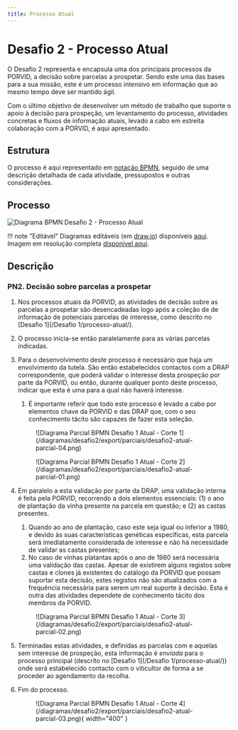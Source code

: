 ```yaml
---
title: Processo Atual
---
```


# Desafio 2 - Processo Atual

O Desafio 2 representa e encapsula uma dos principais processos da PORVID, a decisão sobre parcelas a prospetar. Sendo este uma das bases para a sua missão, este é um processo intensivo em informação que ao mesmo tempo deve ser mantido ágil.

Com o último objetivo de desenvolver um método de trabalho que suporte o apoio à decisão para prospeção, um levantamento do processo, atividades concretas e fluxos de informação atuais, levado a cabo em estreita colaboração com a PORVID, é aqui apresentado.

## Estrutura

O processo é aqui representado em [notação BPMN](https://wikipedia.org/wiki/Business_Process_Model_and_Notation), seguido de uma descrição detalhada de cada atividade, pressupostos e outras considerações.  

## Processo

![Diagrama BPMN Desafio 2 - Processo Atual](/diagramas/desafio2/export/desafio2-atual.png)

!!! note "Editável"
    Diagramas editáveis (em [draw.io](https://diagrams.net)) disponíveis [aqui](/diagramas/desafio2/desafio2-atual.drawio).  
    Imagem em resolução completa [disponível aqui](/diagramas/desafio2/export/desafio2-atual.png).

## Descrição

### PN2. Decisão sobre parcelas a prospetar

1. Nos processos atuais da PORVID, as atividades de decisão sobre as parcelas a prospetar são desencadeadas logo após a coleção de de informação de potenciais parcelas de interesse, como descrito no [Desafio 1](/Desafio 1/processo-atual/).
2. O processo inicia-se então paralelamente para as várias parcelas indicadas.
3. Para o desenvolvimento deste processo é necessário que haja um envolvimento da tutela. São então estabelecidos contactos com a DRAP correspondente, que poderá validar o interesse desta prospeção por parte da PORVID, ou então, durante qualquer ponto deste processo, indicar que esta é uma para a qual não haverá interesse.
    1. É importante referir que todo este processo é levado a cabo por elementos chave da PORVID e das DRAP que, com o seu conhecimento tácito são capazes de fazer esta seleção.
    
    <figure markdown> 
    ![Diagrama Parcial BPMN Desafio 1 Atual - Corte 1](/diagramas/desafio2/export/parciais/desafio2-atual-parcial-04.png)
    </figure>
    
    <figure markdown> 
    ![Diagrama Parcial BPMN Desafio 1 Atual - Corte 2](/diagramas/desafio2/export/parciais/desafio2-atual-parcial-01.png)
    </figure>
    
4. Em paralelo a esta validação por parte da DRAP, uma validação interna é feita pela PORVID, recorrendo a dois elementos essenciais: (1) o ano de plantação da vinha presente na parcela em questão; e (2) as castas presentes.
    1. Quando ao ano de plantação, caso este seja igual ou inferior a 1980, e devido às suas características genéticas específicas, esta parcela será imediatamente considerada de interesse e não há necessidade de validar as castas presentes;
    2. No caso de vinhas platantas após o ano de 1980 será necessária uma validação das castas. Apesar de existirem alguns registos sobre castas e clones já existentes do catálogo da PORVID que possam suportar esta decisão, estes registos não são atualizados com a frequência necessária para serem um real suporte à decisão. Esta é outra das atividades dependete de conhecimento tácito dos membros da PORVID.
    
    <figure markdown> 
    ![Diagrama Parcial BPMN Desafio 1 Atual - Corte 3](/diagramas/desafio2/export/parciais/desafio2-atual-parcial-02.png)
    </figure>
    
5. Terminadas estas atividades, e definidas as parcelas com e aquelas sem interesse de prospeção, esta informação é _enviada_ para o processo principal (descrito no [Desafio 1](/Desafio 1/processo-atual/)) onde será estabelecido contacto com o viticultor de forma a se proceder ao agendamento da recolha.
6. Fim do processo.

    <figure markdown> 
    ![Diagrama Parcial BPMN Desafio 1 Atual - Corte 4](/diagramas/desafio2/export/parciais/desafio2-atual-parcial-03.png){ width="400" }
    </figure>

